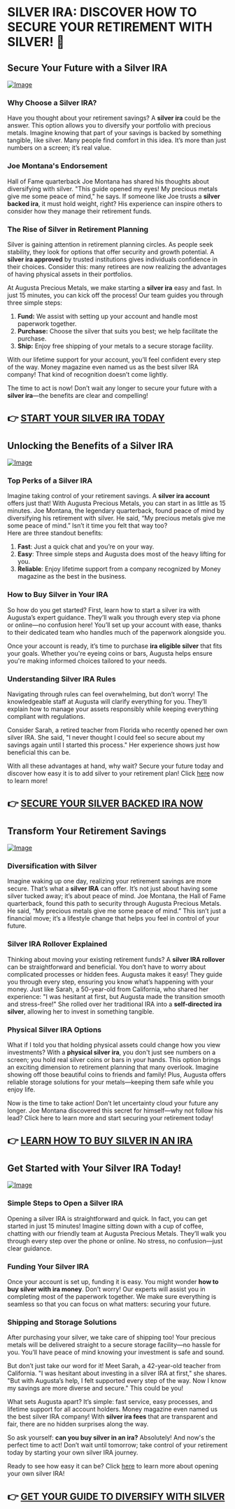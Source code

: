 # SILVER IRA: DISCOVER HOW TO SECURE YOUR RETIREMENT WITH SILVER! 🥈

## Secure Your Future with a Silver IRA

[![Image](https://apmaffiliates.com/creatives/FINAL_230619_SilverIRA_Banners_970x250.jpg)](https://gchaffi.com/Iqu2JqXQ)

### Why Choose a Silver IRA?
Have you thought about your retirement savings? A **silver ira** could be the answer. This option allows you to diversify your portfolio with precious metals. Imagine knowing that part of your savings is backed by something tangible, like silver. Many people find comfort in this idea. It’s more than just numbers on a screen; it’s real value.

### Joe Montana's Endorsement
Hall of Fame quarterback Joe Montana has shared his thoughts about diversifying with silver. "This guide opened my eyes! My precious metals give me some peace of mind," he says. If someone like Joe trusts a **silver backed ira**, it must hold weight, right? His experience can inspire others to consider how they manage their retirement funds.

### The Rise of Silver in Retirement Planning  
Silver is gaining attention in retirement planning circles. As people seek stability, they look for options that offer security and growth potential. A **silver ira approved** by trusted institutions gives individuals confidence in their choices. Consider this: many retirees are now realizing the advantages of having physical assets in their portfolios.

At Augusta Precious Metals, we make starting a **silver ira** easy and fast. In just 15 minutes, you can kick off the process! Our team guides you through three simple steps:
1. **Fund:** We assist with setting up your account and handle most paperwork together.
2. **Purchase:** Choose the silver that suits you best; we help facilitate the purchase.
3. **Ship:** Enjoy free shipping of your metals to a secure storage facility.

With our lifetime support for your account, you’ll feel confident every step of the way. Money magazine even named us as the best silver IRA company! That kind of recognition doesn’t come lightly.

The time to act is now! Don’t wait any longer to secure your future with a **silver ira**—the benefits are clear and compelling!



## 👉 [START YOUR SILVER IRA TODAY](https://gchaffi.com/Iqu2JqXQ)

## Unlocking the Benefits of a Silver IRA  
[![Image](https://apmaffiliates.com/creatives/FINAL_230619_SilverIRA_Banners_336x280.jpg)](https://gchaffi.com/Iqu2JqXQ)  

### Top Perks of a Silver IRA  
Imagine taking control of your retirement savings. A **silver ira account** offers just that! With Augusta Precious Metals, you can start in as little as 15 minutes. Joe Montana, the legendary quarterback, found peace of mind by diversifying his retirement with silver. He said, “My precious metals give me some peace of mind.” Isn’t it time you felt that way too?  
Here are three standout benefits:  
1. **Fast**: Just a quick chat and you’re on your way.  
2. **Easy**: Three simple steps and Augusta does most of the heavy lifting for you.  
3. **Reliable**: Enjoy lifetime support from a company recognized by Money magazine as the best in the business.

### How to Buy Silver in Your IRA  
So how do you get started? First, learn how to start a silver ira with Augusta’s expert guidance. They’ll walk you through every step via phone or online—no confusion here! You’ll set up your account with ease, thanks to their dedicated team who handles much of the paperwork alongside you.

Once your account is ready, it’s time to purchase **ira eligible silver** that fits your goals. Whether you're eyeing coins or bars, Augusta helps ensure you're making informed choices tailored to your needs.

### Understanding Silver IRA Rules  
Navigating through rules can feel overwhelming, but don’t worry! The knowledgeable staff at Augusta will clarify everything for you. They’ll explain how to manage your assets responsibly while keeping everything compliant with regulations.

Consider Sarah, a retired teacher from Florida who recently opened her own silver IRA. She said, "I never thought I could feel so secure about my savings again until I started this process." Her experience shows just how beneficial this can be.

With all these advantages at hand, why wait? Secure your future today and discover how easy it is to add silver to your retirement plan! Click [here](https://gchaffi.com/Iqu2JqXQ) now to learn more!



## 👉 [SECURE YOUR SILVER BACKED IRA NOW](https://gchaffi.com/Iqu2JqXQ)

## Transform Your Retirement Savings  
[![Image](https://gchaffi.com/Iqu2JqXQ)](https://gchaffi.com/Iqu2JqXQ)  

### Diversification with Silver  
Imagine waking up one day, realizing your retirement savings are more secure. That’s what a **silver IRA** can offer. It’s not just about having some silver tucked away; it’s about peace of mind. Joe Montana, the Hall of Fame quarterback, found this path to security through Augusta Precious Metals. He said, “My precious metals give me some peace of mind.” This isn’t just a financial move; it’s a lifestyle change that helps you feel in control of your future.

### Silver IRA Rollover Explained  
Thinking about moving your existing retirement funds? A **silver IRA rollover** can be straightforward and beneficial. You don’t have to worry about complicated processes or hidden fees. Augusta makes it easy! They guide you through every step, ensuring you know what’s happening with your money. Just like Sarah, a 50-year-old from California, who shared her experience: "I was hesitant at first, but Augusta made the transition smooth and stress-free!" She rolled over her traditional IRA into a **self-directed ira silver**, allowing her to invest in something tangible.

### Physical Silver IRA Options  
What if I told you that holding physical assets could change how you view investments? With a **physical silver ira**, you don't just see numbers on a screen; you hold real silver coins or bars in your hands. This option brings an exciting dimension to retirement planning that many overlook. Imagine showing off those beautiful coins to friends and family! Plus, Augusta offers reliable storage solutions for your metals—keeping them safe while you enjoy life.

Now is the time to take action! Don’t let uncertainty cloud your future any longer. Joe Montana discovered this secret for himself—why not follow his lead? Click here to learn more and start securing your retirement today!



## 👉 [LEARN HOW TO BUY SILVER IN AN IRA](https://gchaffi.com/Iqu2JqXQ)

## Get Started with Your Silver IRA Today!

[![Image](https://apmaffiliates.com/creatives/FINAL_230619_SilverIRA_Banners_850x350.jpg)](https://gchaffi.com/Iqu2JqXQ)

### Simple Steps to Open a Silver IRA
Opening a silver IRA is straightforward and quick. In fact, you can get started in just 15 minutes! Imagine sitting down with a cup of coffee, chatting with our friendly team at Augusta Precious Metals. They’ll walk you through every step over the phone or online. No stress, no confusion—just clear guidance.

### Funding Your Silver IRA
Once your account is set up, funding it is easy. You might wonder **how to buy silver with ira money**. Don’t worry! Our experts will assist you in completing most of the paperwork together. We make sure everything is seamless so that you can focus on what matters: securing your future.

### Shipping and Storage Solutions
After purchasing your silver, we take care of shipping too! Your precious metals will be delivered straight to a secure storage facility—no hassle for you. You’ll have peace of mind knowing your investment is safe and sound.

But don’t just take our word for it! Meet Sarah, a 42-year-old teacher from California. "I was hesitant about investing in a silver IRA at first," she shares. "But with Augusta’s help, I felt supported every step of the way. Now I know my savings are more diverse and secure." This could be you!

What sets Augusta apart? It’s simple: fast service, easy processes, and lifetime support for all account holders. Money magazine even named us the best silver IRA company! With **silver ira fees** that are transparent and fair, there are no hidden surprises along the way.

So ask yourself: **can you buy silver in an ira?** Absolutely! And now's the perfect time to act! Don’t wait until tomorrow; take control of your retirement today by starting your own silver IRA journey.

Ready to see how easy it can be? Click [here](https://gchaffi.com/Iqu2JqXQ) to learn more about opening your own silver IRA!



## 👉 [GET YOUR GUIDE TO DIVERSIFY WITH SILVER](https://gchaffi.com/Iqu2JqXQ)